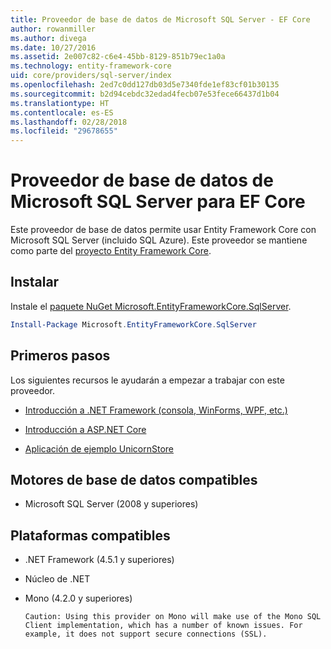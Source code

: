 ```yaml
---
title: Proveedor de base de datos de Microsoft SQL Server - EF Core
author: rowanmiller
ms.author: divega
ms.date: 10/27/2016
ms.assetid: 2e007c82-c6e4-45bb-8129-851b79ec1a0a
ms.technology: entity-framework-core
uid: core/providers/sql-server/index
ms.openlocfilehash: 2ed7c0dd127db03d5e7340fde1ef83cf01b30135
ms.sourcegitcommit: b2d94cebdc32edad4fecb07e53fece66437d1b04
ms.translationtype: HT
ms.contentlocale: es-ES
ms.lasthandoff: 02/28/2018
ms.locfileid: "29678655"
---
```

# <a name="microsoft-sql-server-ef-core-database-provider"></a>Proveedor de base de datos de Microsoft SQL Server para EF Core

Este proveedor de base de datos permite usar Entity Framework Core con Microsoft SQL Server (incluido SQL Azure). Este proveedor se mantiene como parte del [proyecto Entity Framework Core](https://github.com/aspnet/EntityFrameworkCore).

## <a name="install"></a>Instalar

Instale el [paquete NuGet Microsoft.EntityFrameworkCore.SqlServer](https://www.nuget.org/packages/Microsoft.EntityFrameworkCore.SqlServer/).

``` powershell
Install-Package Microsoft.EntityFrameworkCore.SqlServer
```

## <a name="get-started"></a>Primeros pasos

Los siguientes recursos le ayudarán a empezar a trabajar con este proveedor.
* [Introducción a .NET Framework (consola, WinForms, WPF, etc.)](../../get-started/full-dotnet/index.md)

* [Introducción a ASP.NET Core](../../get-started/aspnetcore/index.md)

* [Aplicación de ejemplo UnicornStore](https://github.com/rowanmiller/UnicornStore/tree/master/UnicornStore)

## <a name="supported-database-engines"></a>Motores de base de datos compatibles

* Microsoft SQL Server (2008 y superiores)

## <a name="supported-platforms"></a>Plataformas compatibles

* .NET Framework (4.5.1 y superiores)

* Núcleo de .NET

* Mono (4.2.0 y superiores)

      Caution: Using this provider on Mono will make use of the Mono SQL Client implementation, which has a number of known issues. For example, it does not support secure connections (SSL).
